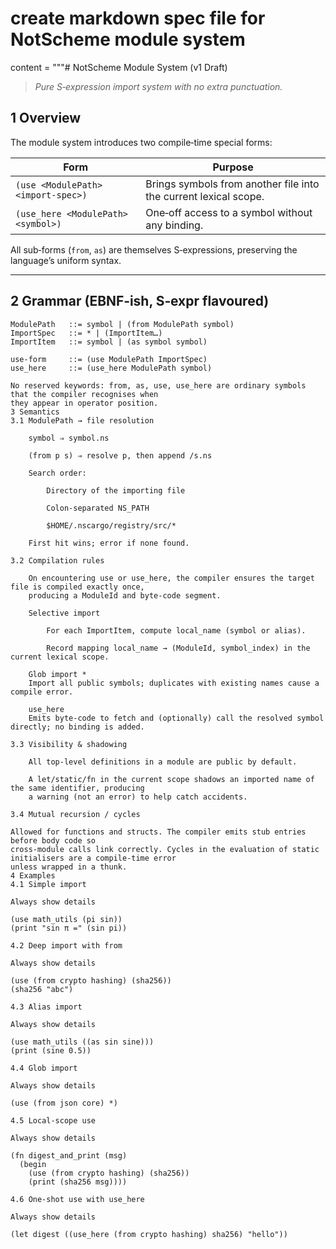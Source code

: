 # create markdown spec file for NotScheme module system
content = """# NotScheme Module System (v1 Draft)
> *Pure S‑expression import system with no extra punctuation.*

## 1 Overview
The module system introduces two compile‑time special forms:

| Form | Purpose |
|------|---------|
| `(use <ModulePath> <import‑spec>)` | Brings symbols from another file into the current lexical scope. |
| `(use_here <ModulePath> <symbol>)` | One‑off access to a symbol without any binding. |

All sub‑forms (`from`, `as`) are themselves S‑expressions, preserving the language’s uniform syntax.

---

## 2 Grammar (EBNF‑ish, S‑expr flavoured)

```text
ModulePath   ::= symbol | (from ModulePath symbol)
ImportSpec   ::= * | (ImportItem…)
ImportItem   ::= symbol | (as symbol symbol)

use‑form     ::= (use ModulePath ImportSpec)
use_here     ::= (use_here ModulePath symbol)

No reserved keywords: from, as, use, use_here are ordinary symbols that the compiler recognises when
they appear in operator position.
3 Semantics
3.1 ModulePath → file resolution

    symbol ⇒ symbol.ns

    (from p s) ⇒ resolve p, then append /s.ns

    Search order:

        Directory of the importing file

        Colon‑separated NS_PATH

        $HOME/.nscargo/registry/src/*

    First hit wins; error if none found.

3.2 Compilation rules

    On encountering use or use_here, the compiler ensures the target file is compiled exactly once,
    producing a ModuleId and byte‑code segment.

    Selective import

        For each ImportItem, compute local_name (symbol or alias).

        Record mapping local_name → (ModuleId, symbol_index) in the current lexical scope.

    Glob import *
    Import all public symbols; duplicates with existing names cause a compile error.

    use_here
    Emits byte‑code to fetch and (optionally) call the resolved symbol directly; no binding is added.

3.3 Visibility & shadowing

    All top‑level definitions in a module are public by default.

    A let/static/fn in the current scope shadows an imported name of the same identifier, producing
    a warning (not an error) to help catch accidents.

3.4 Mutual recursion / cycles

Allowed for functions and structs. The compiler emits stub entries before body code so
cross‑module calls link correctly. Cycles in the evaluation of static initialisers are a compile‑time error
unless wrapped in a thunk.
4 Examples
4.1 Simple import

Always show details

(use math_utils (pi sin))
(print "sin π =" (sin pi))

4.2 Deep import with from

Always show details

(use (from crypto hashing) (sha256))
(sha256 "abc")

4.3 Alias import

Always show details

(use math_utils ((as sin sine)))
(print (sine 0.5))

4.4 Glob import

Always show details

(use (from json core) *)

4.5 Local‑scope use

Always show details

(fn digest_and_print (msg)
  (begin
    (use (from crypto hashing) (sha256))
    (print (sha256 msg))))

4.6 One‑shot use with use_here

Always show details

(let digest ((use_here (from crypto hashing) sha256) "hello"))
